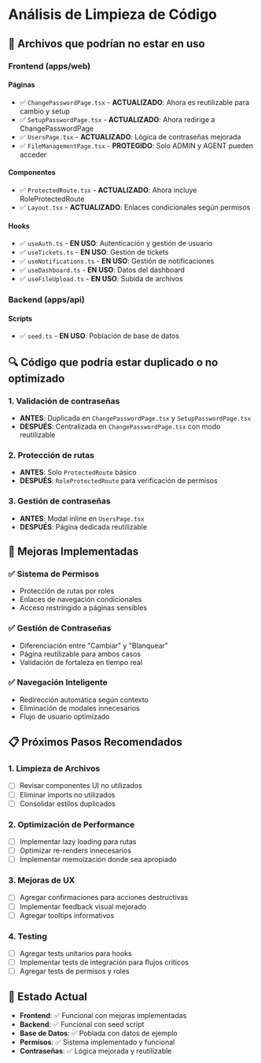 # Análisis de Limpieza de Código

## 📁 Archivos que podrían no estar en uso

### Frontend (apps/web)

#### Páginas
- ✅ `ChangePasswordPage.tsx` - **ACTUALIZADO**: Ahora es reutilizable para cambio y setup
- ✅ `SetupPasswordPage.tsx` - **ACTUALIZADO**: Ahora redirige a ChangePasswordPage
- ✅ `UsersPage.tsx` - **ACTUALIZADO**: Lógica de contraseñas mejorada
- ✅ `FileManagementPage.tsx` - **PROTEGIDO**: Solo ADMIN y AGENT pueden acceder

#### Componentes
- ✅ `ProtectedRoute.tsx` - **ACTUALIZADO**: Ahora incluye RoleProtectedRoute
- ✅ `Layout.tsx` - **ACTUALIZADO**: Enlaces condicionales según permisos

#### Hooks
- ✅ `useAuth.ts` - **EN USO**: Autenticación y gestión de usuario
- ✅ `useTickets.ts` - **EN USO**: Gestión de tickets
- ✅ `useNotifications.ts` - **EN USO**: Gestión de notificaciones
- ✅ `useDashboard.ts` - **EN USO**: Datos del dashboard
- ✅ `useFileUpload.ts` - **EN USO**: Subida de archivos

### Backend (apps/api)

#### Scripts
- ✅ `seed.ts` - **EN USO**: Población de base de datos

## 🔍 Código que podría estar duplicado o no optimizado

### 1. Validación de contraseñas
- **ANTES**: Duplicada en `ChangePasswordPage.tsx` y `SetupPasswordPage.tsx`
- **DESPUÉS**: Centralizada en `ChangePasswordPage.tsx` con modo reutilizable

### 2. Protección de rutas
- **ANTES**: Solo `ProtectedRoute` básico
- **DESPUÉS**: `RoleProtectedRoute` para verificación de permisos

### 3. Gestión de contraseñas
- **ANTES**: Modal inline en `UsersPage.tsx`
- **DESPUÉS**: Página dedicada reutilizable

## 🚀 Mejoras Implementadas

### ✅ Sistema de Permisos
- Protección de rutas por roles
- Enlaces de navegación condicionales
- Acceso restringido a páginas sensibles

### ✅ Gestión de Contraseñas
- Diferenciación entre "Cambiar" y "Blanquear"
- Página reutilizable para ambos casos
- Validación de fortaleza en tiempo real

### ✅ Navegación Inteligente
- Redirección automática según contexto
- Eliminación de modales innecesarios
- Flujo de usuario optimizado

## 📋 Próximos Pasos Recomendados

### 1. Limpieza de Archivos
- [ ] Revisar componentes UI no utilizados
- [ ] Eliminar imports no utilizados
- [ ] Consolidar estilos duplicados

### 2. Optimización de Performance
- [ ] Implementar lazy loading para rutas
- [ ] Optimizar re-renders innecesarios
- [ ] Implementar memoización donde sea apropiado

### 3. Mejoras de UX
- [ ] Agregar confirmaciones para acciones destructivas
- [ ] Implementar feedback visual mejorado
- [ ] Agregar tooltips informativos

### 4. Testing
- [ ] Agregar tests unitarios para hooks
- [ ] Implementar tests de integración para flujos críticos
- [ ] Agregar tests de permisos y roles

## 🎯 Estado Actual
- **Frontend**: ✅ Funcional con mejoras implementadas
- **Backend**: ✅ Funcional con seed script
- **Base de Datos**: ✅ Poblada con datos de ejemplo
- **Permisos**: ✅ Sistema implementado y funcional
- **Contraseñas**: ✅ Lógica mejorada y reutilizable